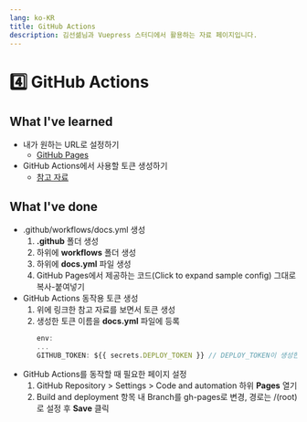 ```yaml
---
lang: ko-KR
title: GitHub Actions
description: 김선셂님과 Vuepress 스터디에서 활용하는 자료 페이지입니다.
---
```


# :four: GitHub Actions

## What I've learned
* 내가 원하는 URL로 설정하기
    * [GitHub Pages](https://v2.vuepress.vuejs.org/guide/deployment.html#github-pages)
* GitHub Actions에서 사용할 토큰 생성하기
    * [참고 자료](https://zeddios.tistory.com/1047)


## What I've done
* .github/workflows/docs.yml 생성
    1. **.github** 폴더 생성
    2. 하위에 **workflows** 폴더 생성
    3. 하위에 **docs.yml** 파일 생성
    4. GitHub Pages에서 제공하는 코드(Click to expand sample config) 그대로 복사-붙여넣기
* GitHub Actions 동작용 토큰 생성
    1. 위에 링크한 참고 자료를 보면서 토큰 생성
    2. 생성한 토큰 이름을 **docs.yml** 파일에 등록 
        ```javascript
        env:
        ...
        GITHUB_TOKEN: ${{ secrets.DEPLOY_TOKEN }} // DEPLOY_TOKEN이 생성한 토큰의 이름이다
        ```
* GitHub Actions를 동작할 때 필요한 페이지 설정
    1. GitHub Repository > Settings > Code and automation 하위 **Pages** 열기
    2. Build and deployment 항목 내 Branch를 gh-pages로 변경, 경로는 /(root)로 설정 후 **Save** 클릭